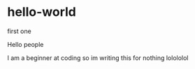 # hello-world
first one


Hello people

I am a beginner at coding so im writing this for nothing lolololol
